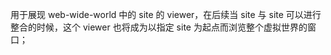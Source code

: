 用于展现 web-wide-world 中的 site 的 viewer，在后续当 site 与 site 可以进行整合的时候，这个 viewer 也将成为以指定 site 为起点而浏览整个虚拟世界的窗口；